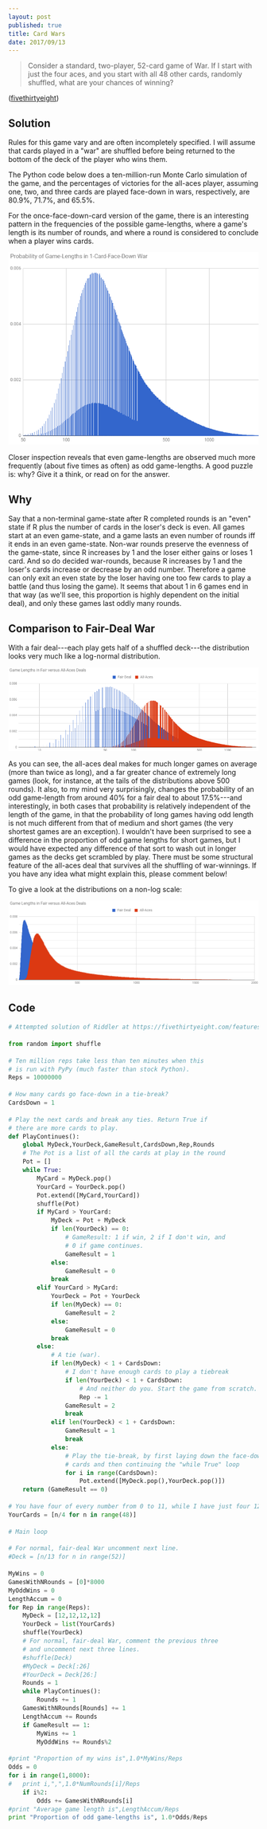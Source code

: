 ```yaml
---
layout: post 
published: true
title: Card Wars
date: 2017/09/13
---
```


>Consider a standard, two-player, 52-card game of War. If I start with just the four aces, and you start with all 48 other cards, randomly shuffled, what are your chances of winning?

<!--more-->

([fivethirtyeight](https://fivethirtyeight.com/features/riddler-nation-goes-to-war/))

## Solution

Rules for this game vary and are often incompletely specified. I will assume that cards played in a "war" are shuffled before being returned to the bottom of the deck of the player who wins them.

The Python code below does a ten-million-run Monte Carlo simulation of the game, and the percentages of victories for the all-aces player, assuming one, two, and three cards are played face-down in wars, respectively, are 80.9%, 71.7%, and 65.5%.

For the once-face-down-card version of the game, there is an interesting pattern in the frequencies of the possible game-lengths, where a game's length is its number of rounds, and where a round is considered to conclude when a player wins cards.

![Probability of game-lengths given all-aces hand.](/img/GameOfWarGameLengths.png)

Closer inspection reveals that even game-lengths are observed much more frequently (about five times as often) as odd game-lengths.  A good puzzle is: why? Give it a think, or read on for the answer.

## Why

Say that a non-terminal game-state after R completed rounds is an "even" state if R plus the number of cards in the loser's deck is even. All games start at an even game-state, and a game lasts an even number of rounds iff it ends in an even game-state. Non-war rounds preserve the evenness of the game-state, since R increases by 1 and the loser either gains or loses 1 card. And so do decided war-rounds, because R increases by 1 and the loser's cards increase or decrease by an odd number. Therefore a game can only exit an even state by the loser having one too few cards to play a battle (and thus losing the game). It seems that about 1 in 6 games end in that way (as we'll see, this proportion is highly dependent on the initial deal), and only these games last oddly many rounds.

## Comparison to Fair-Deal War

With a fair deal---each play gets half of a shuffled deck---the distribution looks very much like a log-normal distribution.  

![Probability of game lengths given a fair deal.](/img/GameOfWarFairVersusAces.png)

As you can see, the all-aces deal makes for much longer games on average (more than twice as long), and a far greater chance of extremely long games (look, for instance, at the tails of the distributions above 500 rounds).  It also, to my mind very surprisingly, changes the probability of an odd game-length from around 40% for a fair deal to about 17.5%---and interestingly, in both cases that probability is relatively independent of the length of the game, in that the probability of long games having odd length is not much different from that of medium and short games (the very shortest games are an exception). I wouldn't have been surprised to see a difference in the proportion of odd game lengths for short games, but I would have expected any difference of that sort to wash out in longer games as the decks get scrambled by play. There must be some structural feature of the all-aces deal that survives all the shuffling of war-winnings. If you have any idea what might explain this, please comment below!

To give a look at the distributions on a non-log scale:

![Distributions on a non-log scale.](/img/GameOfWarNoLog.png)

## Code

```python
# Attempted solution of Riddler at https://fivethirtyeight.com/features/riddler-nation-goes-to-war/

from random import shuffle

# Ten million reps take less than ten minutes when this
# is run with PyPy (much faster than stock Python).
Reps = 10000000

# How many cards go face-down in a tie-break?
CardsDown = 1

# Play the next cards and break any ties. Return True if
# there are more cards to play. 
def PlayContinues():
	global MyDeck,YourDeck,GameResult,CardsDown,Rep,Rounds
	# The Pot is a list of all the cards at play in the round
	Pot = []
	while True:
		MyCard = MyDeck.pop()
		YourCard = YourDeck.pop()
		Pot.extend([MyCard,YourCard])
		shuffle(Pot)
		if MyCard > YourCard:
			MyDeck = Pot + MyDeck
			if len(YourDeck) == 0:
				# GameResult: 1 if win, 2 if I don't win, and 
				# 0 if game continues.
				GameResult = 1
			else:
				GameResult = 0
			break
		elif YourCard > MyCard:
			YourDeck = Pot + YourDeck
			if len(MyDeck) == 0:
				GameResult = 2
			else: 
				GameResult = 0
			break
		else:
			# A tie (war).
			if len(MyDeck) < 1 + CardsDown:
				# I don't have enough cards to play a tiebreak
				if len(YourDeck) < 1 + CardsDown:
					# And neither do you. Start the game from scratch.
					Rep -= 1
				GameResult = 2
				break
			elif len(YourDeck) < 1 + CardsDown:
				GameResult = 1
				break
			else:
				# Play the tie-break, by first laying down the face-down
				# cards and then continuing the "while True" loop
				for i in range(CardsDown):
					Pot.extend([MyDeck.pop(),YourDeck.pop()])
	return (GameResult == 0)

# You have four of every number from 0 to 11, while I have just four 12s
YourCards = [n/4 for n in range(48)]

# Main loop

# For normal, fair-deal War uncomment next line.
#Deck = [n/13 for n in range(52)]

MyWins = 0
GamesWithNRounds = [0]*8000
MyOddWins = 0
LengthAccum = 0
for Rep in range(Reps):
	MyDeck = [12,12,12,12]
	YourDeck = list(YourCards)
	shuffle(YourDeck)
	# For normal, fair-deal War, comment the previous three
	# and uncomment next three lines.
	#shuffle(Deck)
	#MyDeck = Deck[:26]
	#YourDeck = Deck[26:]
	Rounds = 1
	while PlayContinues():
		Rounds += 1
	GamesWithNRounds[Rounds] += 1
	LengthAccum += Rounds
	if GameResult == 1:
		MyWins += 1
		MyOddWins += Rounds%2

#print "Proportion of my wins is",1.0*MyWins/Reps
Odds = 0
for i in range(1,8000):
#	print i,",",1.0*NumRounds[i]/Reps
	if i%2:
		Odds += GamesWithNRounds[i]
#print "Average game length is",LengthAccum/Reps
print "Proportion of odd game-lengths is", 1.0*Odds/Reps

```

<br>
